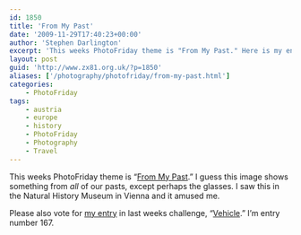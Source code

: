 ```yaml
---
id: 1850
title: 'From My Past'
date: '2009-11-29T17:40:23+00:00'
author: 'Stephen Darlington'
excerpt: 'This weeks PhotoFriday theme is "From My Past." Here is my entry.'
layout: post
guid: 'http://www.zx81.org.uk/?p=1850'
aliases: ['/photography/photofriday/from-my-past.html']
categories:
    - PhotoFriday
tags:
    - austria
    - europe
    - history
    - PhotoFriday
    - Photography
    - Travel
---
```


This weeks PhotoFriday theme is “[From My Past](http://www.photofriday.com/archives/challenge/000933.php).” I guess this image shows something from *all* of our pasts, except perhaps the glasses. I saw this in the Natural History Museum in Vienna and it amused me.

Please also vote for [my entry](http://www.zx81.org.uk/photography/photofriday/vehicle.html) in last weeks challenge, “[Vehicle](http://www.photofriday.com/linkviewer.php?id=931).” I’m entry number 167.
